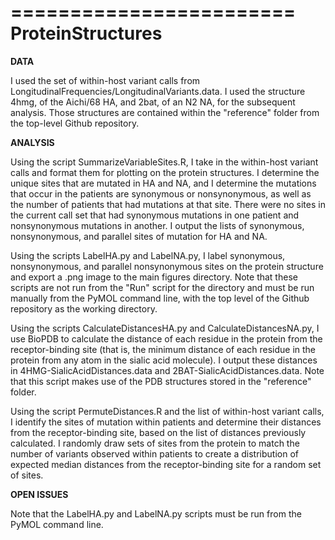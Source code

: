 ========================
ProteinStructures
========================

**DATA**

I used the set of within-host variant calls from LongitudinalFrequencies/LongitudinalVariants.data. I used the structure 4hmg, of the Aichi/68 HA, and 2bat, of an N2 NA, for the subsequent analysis. Those structures are contained within the "reference" folder from the top-level Github repository.

**ANALYSIS**

Using the script SummarizeVariableSites.R, I take in the within-host variant calls and format them for plotting on the protein structures. I determine the unique sites that are mutated in HA and NA, and I determine the mutations that occur in the patients are synonymous or nonsynonymous, as well as the number of patients that had mutations at that site. There were no sites in the current call set that had synonymous mutations in one patient and nonsynonymous mutations in another. I output the lists of synonymous, nonsynonymous, and parallel sites of mutation for HA and NA.

Using the scripts LabelHA.py and LabelNA.py, I label synonymous, nonsynonymous, and parallel nonsynonymous sites on the protein structure and export a .png image to the main figures directory. Note that these scripts are not run from the "Run" script for the directory and must be run manually from the PyMOL command line, with the top level of the Github repository as the working directory.

Using the scripts CalculateDistancesHA.py and CalculateDistancesNA.py, I use BioPDB to calculate the distance of each residue in the protein from the receptor-binding site (that is, the minimum distance of each residue in the protein from any atom in the sialic acid molecule). I output these distances in 4HMG-SialicAcidDistances.data and 2BAT-SialicAcidDistances.data. Note that this script makes use of the PDB structures stored in the "reference" folder.

Using the script PermuteDistances.R and the list of within-host variant calls, I identify the sites of mutation within patients and determine their distances from the receptor-binding site, based on the list of distances previously calculated. I randomly draw sets of sites from the protein to match the number of variants observed within patients to create a distribution of expected median distances from the receptor-binding site for a random set of sites.

**OPEN ISSUES**

Note that the LabelHA.py and LabelNA.py scripts must be run from the PyMOL command line.